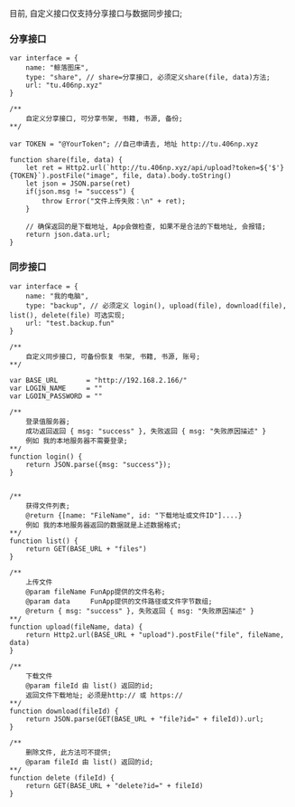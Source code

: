 目前, 自定义接口仅支持分享接口与数据同步接口;

### 分享接口
    var interface = {
        name: "鲸落图床",
        type: "share", // share=分享接口, 必须定义share(file, data)方法;
        url: "tu.406np.xyz"
    }

    /**
        自定义分享接口, 可分享书架, 书籍, 书源, 备份;
    **/

    var TOKEN = "@YourToken"; //自己申请去, 地址 http://tu.406np.xyz

    function share(file, data) {
        let ret = Http2.url(`http://tu.406np.xyz/api/upload?token=${'$'}{TOKEN}`).postFile("image", file, data).body.toString()
        let json = JSON.parse(ret)
        if(json.msg != "success") {
            throw Error("文件上传失败：\n" + ret);
        }

        // 确保返回的是下载地址, App会做检查, 如果不是合法的下载地址, 会报错;
        return json.data.url;
    }



### 同步接口
    var interface = {
        name: "我的电脑",
        type: "backup", // 必须定义 login(), upload(file), download(file), list(), delete(file) 可选实现;
        url: "test.backup.fun"
    }

    /**
        自定义同步接口, 可备份恢复 书架, 书籍, 书源, 账号;
    **/

    var BASE_URL       = "http://192.168.2.166/"
    var LOGIN_NAME     = ""
    var LGOIN_PASSWORD = ""

    /**
        登录值服务器;
        成功返回返回 { msg: "success" }, 失败返回 { msg: "失败原因描述" }
        例如 我的本地服务器不需要登录;
    **/
    function login() {
        return JSON.parse({msg: "success"});
    }


    /**
        获得文件列表;
        @return {[name: "FileName", id: "下载地址或文件ID"]....}
        例如 我的本地服务器返回的数据就是上述数据格式;
    **/
    function list() {
        return GET(BASE_URL + "files")
    }

    /**
        上传文件
        @param fileName FunApp提供的文件名称;
        @param data     FunApp提供的文件路径或文件字节数组;
        @return { msg: "success" }, 失败返回 { msg: "失败原因描述" }
    **/
    function upload(fileName, data) {
        return Http2.url(BASE_URL + "upload").postFile("file", fileName, data)
    }

    /**
        下载文件
        @param fileId 由 list() 返回的id;
        返回文件下载地址; 必须是http:// 或 https://
    **/
    function download(fileId) {
        return JSON.parse(GET(BASE_URL + "file?id=" + fileId)).url;
    }

    /**
        删除文件, 此方法可不提供;
        @param fileId 由 list() 返回的id;
    **/
    function delete (fileId) {
        return GET(BASE_URL + "delete?id=" + fileId)
    }